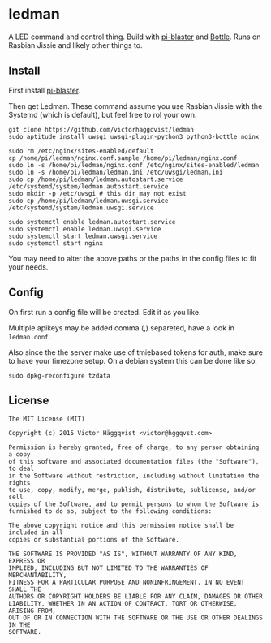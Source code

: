 # ledman

A LED command and control thing. Build with [pi-blaster](https://github.com/sarfata/pi-blaster) and [Bottle](http://bottlepy.org/).
Runs on Rasbian Jissie and likely other things to. 

## Install
First install [pi-blaster](https://github.com/sarfata/pi-blaster).

Then get Ledman. These command assume you use Rasbian Jissie with the Systemd (which is default), but feel free to rol your own.

    git clone https://github.com/victorhaggqvist/ledman
    sudo aptitude install uwsgi uwsgi-plugin-python3 python3-bottle nginx
    
    sudo rm /etc/nginx/sites-enabled/default
    cp /home/pi/ledman/nginx.conf.sample /home/pi/ledman/nginx.conf
    sudo ln -s /home/pi/ledman/nginx.conf /etc/nginx/sites-enabled/ledman
    sudo ln -s /home/pi/ledman/ledman.ini /etc/uwsgi/ledman.ini
    sudo cp /home/pi/ledman/ledman.autostart.service /etc/systemd/system/ledman.autostart.service
    sudo mkdir -p /etc/uwsgi # this dir may not exist
    sudo cp /home/pi/ledman/ledman.uwsgi.service /etc/systemd/system/ledman.uwsgi.service
    
    sudo systemctl enable ledman.autostart.service
    sudo systemctl enable ledman.uwsgi.service
    sudo systemctl start ledman.uwsgi.service
    sudo systemctl start nginx
    
You may need to alter the above paths or the paths in the config files to fit your needs.
    
## Config
On first run a config file will be created. Edit it as you like.

Multiple apikeys may be added comma (,) separeted, have a look in `ledman.conf`.

Also since the the server make use of tmiebased tokens for auth, make sure to have your timezone setup. On a debian system this can be done like so.

    sudo dpkg-reconfigure tzdata

## License

    The MIT License (MIT)

    Copyright (c) 2015 Victor Häggqvist <victor@hggqvst.com>
    
    Permission is hereby granted, free of charge, to any person obtaining a copy
    of this software and associated documentation files (the "Software"), to deal
    in the Software without restriction, including without limitation the rights
    to use, copy, modify, merge, publish, distribute, sublicense, and/or sell
    copies of the Software, and to permit persons to whom the Software is
    furnished to do so, subject to the following conditions:
    
    The above copyright notice and this permission notice shall be included in all
    copies or substantial portions of the Software.
    
    THE SOFTWARE IS PROVIDED "AS IS", WITHOUT WARRANTY OF ANY KIND, EXPRESS OR
    IMPLIED, INCLUDING BUT NOT LIMITED TO THE WARRANTIES OF MERCHANTABILITY,
    FITNESS FOR A PARTICULAR PURPOSE AND NONINFRINGEMENT. IN NO EVENT SHALL THE
    AUTHORS OR COPYRIGHT HOLDERS BE LIABLE FOR ANY CLAIM, DAMAGES OR OTHER
    LIABILITY, WHETHER IN AN ACTION OF CONTRACT, TORT OR OTHERWISE, ARISING FROM,
    OUT OF OR IN CONNECTION WITH THE SOFTWARE OR THE USE OR OTHER DEALINGS IN THE
    SOFTWARE.
